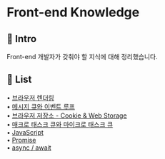 # Front-end Knowledge

## 🚀 Intro

Front-end 개발자가 갖춰야 할 지식에 대해 정리했습니다. <br>

## 📝 List

• [브라우저 렌더링](https://github.com/moeyg/Front-end-Knowledge/blob/e77ae141ac55319842993ba53d6cf171a0eba840/Note/Browser-Rendering.md)
<br>
• [메시지 큐와 이벤트 루프](https://github.com/moeyg/Front-end-Knowledge/blob/97a26c229c49d32119b0ebcd94d11e6b3974bcde/Note/Message-Queue-and-Event-loop.md)
<br>
• [브라우저 저장소 - Cookie & Web Storage](https://github.com/moeyg/Front-end-Knowledge/blob/962878a8c4693b92ef4e81c2d30a1151f8fd8763/Note/Browser-Storage.md)
<br>
• [매크로 태스크 큐와 마이크로 태스크 큐](https://github.com/moeyg/Front-end-Knowledge/blob/778f4427acea59bcb558df41479839bd19f1f300/Note/MacroTaskQueue-MicroStackQueue.md)
<br>
• [JavaScript](https://github.com/moeyg/Front-end-Knowledge/blob/0da0c3994a7bd00869b6619fc1e2d1ac2c45242b/Note/What-is-JavaScript.md)
<br>
• [Promise](https://github.com/moeyg/Front-end-Knowledge/blob/08f0fb82c089ef16b4f9b1f754b92bd9e0c06078/Note/Promise.md)
<br>
• [async / await]()
